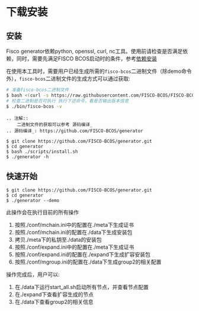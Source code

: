 # 下载安装

## 安装

Fisco generator依赖python, openssl, curl, nc工具。使用前请检查是否满足依赖，同时，需要先满足FISCO BCOS启动时的条件，参考[依赖安装](https://fisco-bcos-documentation.readthedocs.io/zh_CN/feature-2.0.0/docs/manual/install.html?highlight=%E4%BE%9D%E8%B5%96#id4)

在使用本工具时，需要用户已经生成所需的`fisco-bcos`二进制文件（除demo命令外），`fisco-bcos`二进制文件的生成方式可以通过获取:

```bash
# 准备fisco-bcos二进制文件
$ bash <(curl -s https://raw.githubusercontent.com/FISCO-BCOS/FISCO-BCOS/release-2.0.1/tools/ci/download_bin.sh)
# 检查二进制是否可执行 执行下述命令，看是否输出版本信息
$ ./bin/fisco-bcos -v
```

```eval_rst
.. 注解::
    二进制文件的获取可以参考 源码编译_
.. 源码编译_: https://github.com/FISCO-BCOS/generator
```

```shell
$ git clone https://github.com/FISCO-BCOS/generator.git
$ cd generator
$ bash ./scripts/install.sh
$ ./generator -h
```

## 快速开始

```shell
$ git clone https://github.com/FISCO-BCOS/generator.git
$ cd generator
$ ./generator --demo
```

此操作会在执行目前的所有操作

1. 按照./conf/mchain.ini中的配置在./meta下生成证书
2. 按照./conf/mchain.ini的配置在./data下生成安装包
3. 拷贝./meta下的私钥至./data的安装包
4. 按照./conf/expand.ini中的配置在./meta下生成证书
5. 按照./conf/expand.ini的配置在./expand下生成扩容安装包
6. 按照./conf/mgroup.ini的配置在./data下生成group2的相关配置

操作完成后，用户可以:

1. 在./data下运行start_all.sh启动所有节点，并查看节点配置
2. 在./expand下查看扩容生成的节点
3. 在./data下查看group2的相关信息